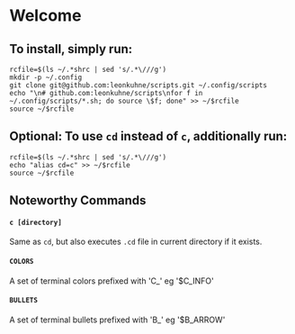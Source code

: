 # Welcome

## To install, simply run:
```
rcfile=$(ls ~/.*shrc | sed 's/.*\///g')
mkdir -p ~/.config
git clone git@github.com:leonkuhne/scripts.git ~/.config/scripts
echo "\n# github.com:leonkuhne/scripts\nfor f in ~/.config/scripts/*.sh; do source \$f; done" >> ~/$rcfile
source ~/$rcfile
```

## Optional: To use `cd` instead of `c`, additionally run:
```
rcfile=$(ls ~/.*shrc | sed 's/.*\///g')
echo "alias cd=c" >> ~/$rcfile
source ~/$rcfile
```

## Noteworthy Commands
#### `c [directory]`
Same as `cd`, but also executes `.cd` file in current directory if it exists. 
#### `COLORS`
A set of terminal colors prefixed with 'C_' eg '$C_INFO'
#### `BULLETS`
A set of terminal bullets prefixed with 'B_' eg '$B_ARROW'
